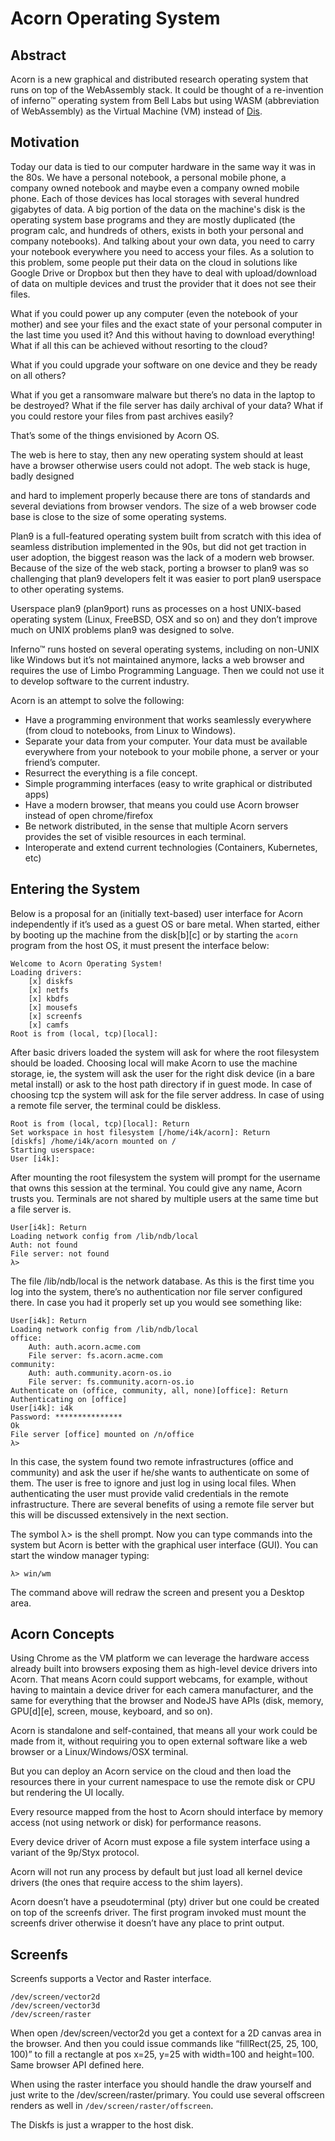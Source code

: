 ﻿# Acorn Operating System

## Abstract

Acorn is a new graphical and distributed research operating system that runs on
top of the WebAssembly stack. It could be thought of a re-invention of inferno™
operating system from Bell Labs but using WASM (abbreviation of WebAssembly)
as the Virtual Machine (VM) instead of [Dis](http://www.vitanuova.com/inferno/papers/dis.html).

## Motivation

Today our data is tied to our computer hardware in the same way it was in the
80s. We have a personal notebook, a personal mobile phone, a company owned
notebook and maybe even a company owned mobile phone. Each of those devices has
local storages with several hundred gigabytes of data. A big portion of the
data on the machine's disk is the operating system base programs and they are
mostly duplicated (the program calc, and hundreds of others, exists in both
your personal and company notebooks). And talking about your own data, you need
to carry your notebook everywhere you need to access your files. As a solution
to this problem, some people put their data on the cloud in solutions like
Google Drive or Dropbox but then they have to deal with upload/download of data
on multiple devices and trust the provider that it does not see their files.


What if you could power up any computer (even the notebook of your mother) and
see your files and the exact state of your personal computer in the last time
you used it? And this without having to download everything! What if all this
can be achieved without resorting to the cloud?

What if you could upgrade your software on one device and they be ready on all others?

What if you get a ransomware malware but there’s no data in the laptop to be
destroyed? What if the file server has daily archival of your data? What if you
could restore your files from past archives easily?

That’s some of the things envisioned by Acorn OS.

The web is here to stay, then any new operating system should at least have a
browser otherwise users could not adopt. The web stack is huge, badly designed

and hard to implement properly because there are tons of standards and several
deviations from browser vendors. The size of a web browser code base is close
to the size of some operating systems.

Plan9 is a full-featured operating system built from scratch with this idea of seamless distribution
implemented in the 90s, but did not get traction in user adoption, the biggest
reason was the lack of a modern web browser. Because of the size of the web
stack, porting a browser to plan9 was so challenging that plan9 developers
felt it was easier to port plan9 userspace to other operating systems.

Userspace plan9 (plan9port) runs as processes on a host UNIX-based operating
system (Linux, FreeBSD, OSX and so on) and they don’t improve much on UNIX
problems plan9 was designed to solve.

Inferno™ runs hosted on several operating systems, including on non-UNIX like
Windows but it’s not maintained anymore, lacks a web browser and requires the
use of Limbo Programming Language. Then we could not use it to develop software
to the current industry.

Acorn is an attempt to solve the following:

* Have a programming environment that works seamlessly everywhere (from cloud
to notebooks, from Linux to Windows).
* Separate your data from your computer. Your data must be available everywhere
from your notebook to your mobile phone, a server or your friend’s computer.
* Resurrect the everything is a file concept.
* Simple programming interfaces (easy to write graphical or distributed apps)
* Have a modern browser, that means you could use Acorn browser instead of open
chrome/firefox
* Be network distributed, in the sense that multiple Acorn servers provides the
set of visible resources in each terminal.
* Interoperate and extend current technologies (Containers, Kubernetes, etc)

## Entering the System

Below is a proposal for an (initially text-based) user interface for Acorn
independently if it’s used as a guest OS or bare metal.
When started, either by booting up the machine from the disk[b][c] or by
starting the `acorn` program from the host OS, it must present the interface
below:

```
Welcome to Acorn Operating System!
Loading drivers:
    [x] diskfs
    [x] netfs
    [x] kbdfs
    [x] mousefs
    [x] screenfs
    [x] camfs
Root is from (local, tcp)[local]:
```

After basic drivers loaded the system will ask for where the root filesystem
should be loaded. Choosing local will make Acorn to use the machine storage,
ie, the system will ask the user for the right disk device (in a bare metal
install) or ask to the host path directory if in guest mode.
In case of choosing tcp the system will ask for the file server address. In
case of using a remote file server, the terminal could be diskless.

```
Root is from (local, tcp)[local]: Return
Set workspace in host filesystem [/home/i4k/acorn]: Return
[diskfs] /home/i4k/acorn mounted on /
Starting userspace:
User [i4k]: 

```

After mounting the root filesystem the system will prompt for the username that
owns this session at the terminal. You could give any name, Acorn trusts you.
Terminals are not shared by multiple users at the same time but a file server
is.

```
User[i4k]: Return
Loading network config from /lib/ndb/local
Auth: not found
File server: not found
λ>
```

The file /lib/ndb/local is the network database. As this is the first time you
log into the system, there’s no authentication nor file server configured
there. In case you had it properly set up you would see something like:

```
User[i4k]: Return
Loading network config from /lib/ndb/local
office:
    Auth: auth.acorn.acme.com
    File server: fs.acorn.acme.com
community:
    Auth: auth.community.acorn-os.io
    File server: fs.community.acorn-os.io
Authenticate on (office, community, all, none)[office]: Return
Authenticating on [office]
User[i4k]: i4k
Password: ***************
Ok
File server [office] mounted on /n/office
λ>
```

In this case, the system found two remote infrastructures (office and
community) and ask the user if he/she wants to authenticate on some of them.
The user is free to ignore and just log in using local files. When
authenticating the user must provide valid credentials in the remote
infrastructure. There are several benefits of using a remote file server but
this will be discussed extensively in the next section.

The symbol λ> is the shell prompt. Now you can type commands into the system
but Acorn is better with the graphical user interface (GUI). You can start the
window manager typing:


```
λ> win/wm
```

The command above will redraw the screen and present you a Desktop area.


## Acorn Concepts


Using Chrome as the VM platform we can leverage the hardware access already
built into browsers exposing them as high-level device drivers into Acorn. That
means Acorn could support webcams, for example, without having to maintain a
device driver for each camera manufacturer, and the same for everything that
the browser and NodeJS have APIs (disk, memory, GPU[d][e], screen, mouse,
keyboard, and so on).

Acorn is standalone and self-contained, that means all your work could be made
from it, without requiring you to open external software like a web browser or
a Linux/Windows/OSX terminal.

But you can deploy an Acorn service on the cloud and then load the resources
there in your current namespace to use the remote disk or CPU but rendering the
UI locally.

Every resource mapped from the host to Acorn should interface by memory access
(not using network or disk) for performance reasons.

Every device driver of Acorn must expose a file system interface using a variant
of the 9p/Styx protocol.

Acorn will not run any process by default but just load all kernel device
drivers (the ones that require access to the shim layers).

Acorn doesn’t have a pseudoterminal (pty) driver but one could be created on
top of the screenfs driver.
The first program invoked must mount the screenfs driver otherwise it doesn’t
have any place to print output.

## Screenfs

Screenfs supports a Vector and Raster interface.

```
/dev/screen/vector2d
/dev/screen/vector3d
/dev/screen/raster
```

When open /dev/screen/vector2d you get a context for a 2D canvas area in the
browser. And then you could issue commands like “fillRect(25, 25, 100, 100)” to
fill a rectangle at pos x=25, y=25 with width=100 and height=100. Same browser
API defined here.

When using the raster interface you should handle the draw yourself and just
write to the /dev/screen/raster/primary. You could use several offscreen
renders as well in `/dev/screen/raster/offscreen`.

The Diskfs is just a wrapper to the host disk.
